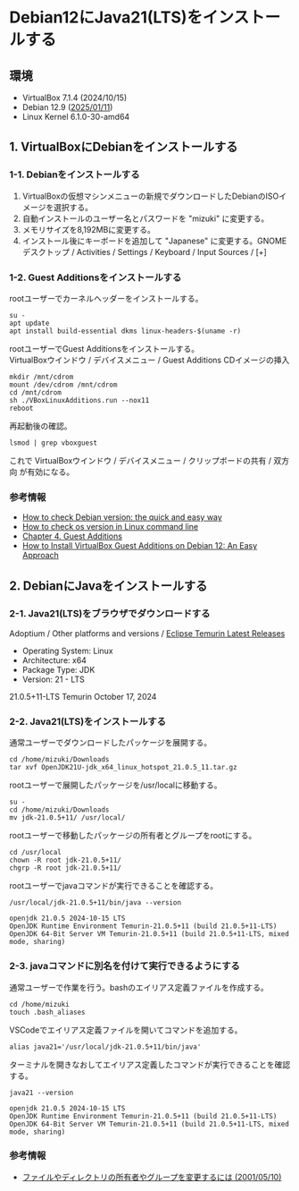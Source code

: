 # Debian12にJava21(LTS)をインストールする

## 環境
- VirtualBox 7.1.4 (2024/10/15)
- Debian 12.9 ([2025/01/11](https://www.debian.org/News/2025/20250111))
- Linux Kernel 6.1.0-30-amd64

## 1. VirtualBoxにDebianをインストールする

### 1-1. Debianをインストールする
1. VirtualBoxの仮想マシンメニューの新規でダウンロードしたDebianのISOイメージを選択する。
2. 自動インストールのユーザー名とパスワードを "mizuki" に変更する。
3. メモリサイズを8,192MBに変更する。
4. インストール後にキーボードを追加して "Japanese" に変更する。GNOMEデスクトップ / Activities / Settings / Keyboard / Input Sources / [+]

### 1-2. Guest Additionsをインストールする
rootユーザーでカーネルヘッダーをインストールする。

```
su -
apt update
apt install build-essential dkms linux-headers-$(uname -r)
```

rootユーザーでGuest Additionsをインストールする。  
VirtualBoxウインドウ / デバイスメニュー / Guest Additions CDイメージの挿入

```
mkdir /mnt/cdrom
mount /dev/cdrom /mnt/cdrom
cd /mnt/cdrom
sh ./VBoxLinuxAdditions.run --nox11
reboot
```

再起動後の確認。

```
lsmod | grep vboxguest
```

これで VirtualBoxウインドウ / デバイスメニュー / クリップボードの共有 / 双方向 が有効になる。

### 参考情報
- [How to check Debian version: the quick and easy way](https://www.ionos.com/digitalguide/server/know-how/how-to-check-debian-version/)
- [How to check os version in Linux command line](https://www.cyberciti.biz/faq/how-to-check-os-version-in-linux-command-line/)
- [Chapter 4. Guest Additions](https://www.virtualbox.org/manual/ch04.html#additions-linux)
- [How to Install VirtualBox Guest Additions on Debian 12: An Easy Approach](https://greenwebpage.com/community/how-to-install-virtualbox-guest-additions-on-debian-12/)

## 2. DebianにJavaをインストールする

### 2-1. Java21(LTS)をブラウザでダウンロードする
Adoptium / Other platforms and versions / [Eclipse Temurin Latest Releases](https://adoptium.net/temurin/releases/)
- Operating System: Linux
- Architecture: x64
- Package Type: JDK
- Version: 21 - LTS

21.0.5+11-LTS Temurin October 17, 2024

### 2-2. Java21(LTS)をインストールする
通常ユーザーでダウンロードしたパッケージを展開する。

```
cd /home/mizuki/Downloads
tar xvf OpenJDK21U-jdk_x64_linux_hotspot_21.0.5_11.tar.gz
```

rootユーザーで展開したパッケージを/usr/localに移動する。

```
su -
cd /home/mizuki/Downloads
mv jdk-21.0.5+11/ /usr/local/
```

rootユーザーで移動したパッケージの所有者とグループをrootにする。

```
cd /usr/local
chown -R root jdk-21.0.5+11/
chgrp -R root jdk-21.0.5+11/
```

rootユーザーでjavaコマンドが実行できることを確認する。

```
/usr/local/jdk-21.0.5+11/bin/java --version

openjdk 21.0.5 2024-10-15 LTS
OpenJDK Runtime Environment Temurin-21.0.5+11 (build 21.0.5+11-LTS)
OpenJDK 64-Bit Server VM Temurin-21.0.5+11 (build 21.0.5+11-LTS, mixed mode, sharing)
```

### 2-3. javaコマンドに別名を付けて実行できるようにする
通常ユーザーで作業を行う。bashのエイリアス定義ファイルを作成する。

```
cd /home/mizuki
touch .bash_aliases
```

VSCodeでエイリアス定義ファイルを開いてコマンドを追加する。

```
alias java21='/usr/local/jdk-21.0.5+11/bin/java'
```

ターミナルを開きなおしてエイリアス定義したコマンドが実行できることを確認する。

```
java21 --version

openjdk 21.0.5 2024-10-15 LTS
OpenJDK Runtime Environment Temurin-21.0.5+11 (build 21.0.5+11-LTS)
OpenJDK 64-Bit Server VM Temurin-21.0.5+11 (build 21.0.5+11-LTS, mixed mode, sharing)
```

### 参考情報
- [ファイルやディレクトリの所有者やグループを変更するには (2001/05/10)](https://atmarkit.itmedia.co.jp/flinux/rensai/linuxtips/078chown.html)
